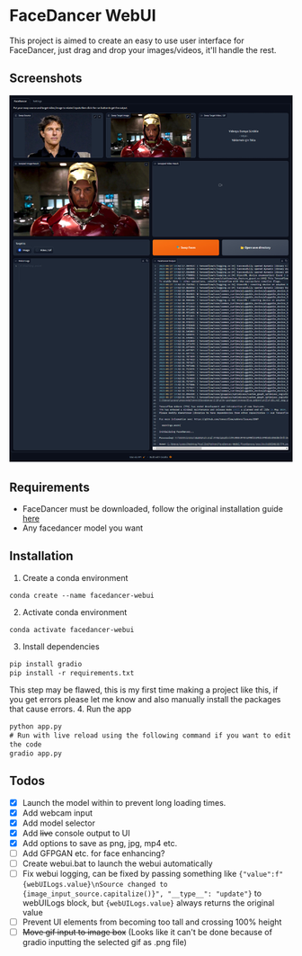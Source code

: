 # FaceDancer WebUI
This project is aimed to create an easy to use user interface for FaceDancer, just drag and drop your images/videos, it'll handle the rest.

## Screenshots
![Screenshot of the app](screenshot.jpg)

## Requirements
- FaceDancer must be downloaded, follow the original installation guide [here](https://github.com/felixrosberg/FaceDancer/tree/main#installation)
- Any facedancer model you want


## Installation
1. Create a conda environment
```shell
conda create --name facedancer-webui
```
2. Activate conda environment
```shell
conda activate facedancer-webui
```
3. Install dependencies
```shell
pip install gradio
pip install -r requirements.txt
```
This step may be flawed, this is my first time making a project like this, if you get errors please let me know and also manually install the packages that cause errors.
4. Run the app
```shell
python app.py
# Run with live reload using the following command if you want to edit the code
gradio app.py
```

## Todos
- [X] Launch the model within to prevent long loading times.
- [x] Add webcam input
- [x] Add model selector
- [x] Add ~~live~~ console output to UI
- [x] Add options to save as png, jpg, mp4 etc.
- [ ] Add GFPGAN etc. for face enhancing?
- [ ] Create webui.bat to launch the webui automatically
- [ ] Fix webui logging, can be fixed by passing something like `{"value":f"{webUILogs.value}\nSource changed to {image_input_source.capitalize()}", "__type__": "update"}` to webUILogs block, but `{webUILogs.value}` always returns the original value
- [ ] Prevent UI elements from becoming too tall and crossing 100% height
- [ ] ~~Move gif input to image box~~ (Looks like it can't be done because of gradio inputting the selected gif as .png file)